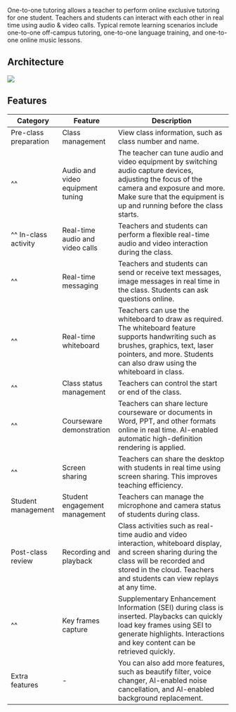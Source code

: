 
One-to-one tutoring allows a teacher to perform online exclusive tutoring for one student. Teachers and students can interact with each other in real time using audio & video calls. Typical remote learning scenarios include one-to-one off-campus tutoring, one-to-one language training, and one-to-one online music lessons.

## Architecture

![](https://yx-web-nosdn.netease.im/quickhtml%2Fassets%2Fyunxin%2Fdoc%2FSolutions-WisdomEducation-1V1.png)

## Features

<style>
table th:first-of-type {
    width: 15%;
}
table th:nth-of-type(2) {
    width: 15%;
}
table th:nth-of-type(3) {
    width: 50%;
}
</style>

| Category | Feature | Description|
| -------- | -------------- | --------------------------------------------------------------------------------------------------------------------- |
| Pre-class preparation | Class management | View class information, such as class number and name.                                                                   |
|  ^^  | Audio and video equipment tuning| The teacher can tune audio and video equipment by switching audio capture devices, adjusting the focus of the camera and exposure and more. Make sure that the equipment is up and running before the class starts. |
|  ^^  In-class activity| Real-time audio and video calls|Teachers and students can perform a flexible real-time audio and video interaction during the class.                            |
|  ^^  | Real-time messaging | Teachers and students can send or receive text messages, image messages in real time in the class. Students can ask questions online.                   |
|  ^^  | Real-time whiteboard | Teachers can use the whiteboard to draw as required. The whiteboard feature supports handwriting such as brushes, graphics, text, laser pointers, and more. Students can also draw using the whiteboard in class. |
|  ^^  | Class status management| Teachers can control the start or end of the class.                                                                         |
|  ^^  | Courseware demonstration| Teachers can share lecture courseware or documents in Word, PPT, and other formats online in real time. AI-enabled automatic high-definition rendering is applied. |
|  ^^  | Screen sharing| Teachers can share the desktop with students in real time using screen sharing. This improves teaching efficiency.             |
| Student management | Student engagement management | Teachers can manage the microphone and camera status of students during class.                                                 |
| Post-class review | Recording and playback | Class activities such as real-time audio and video interaction, whiteboard display, and screen sharing during the class will be recorded and stored in the cloud. Teachers and students can view replays at any time. |
|   ^^   | Key frames capture | Supplementary Enhancement Information (SEI) during class is inserted. Playbacks can quickly load key frames using SEI to generate highlights. Interactions and key content can be retrieved quickly. |
| Extra features | - | You can also add more features, such as beautify filter, voice changer, AI-enabled noise cancellation, and AI-enabled background replacement.                   |